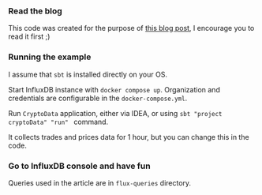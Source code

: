 ### Read the blog

This code was created for the purpose of [this blog post](todo), I encourage you to read it first ;)

### Running the example

I assume that `sbt` is installed directly on your OS.

Start InfluxDB instance with `docker compose up`. Organization and credentials are configurable in the `docker-compose.yml`.

Run `CryptoData` application, either via IDEA, or using `sbt "project cryptoData" "run"
` command.

It collects trades and prices data for 1 hour, but you can change this in the code.

### Go to InfluxDB console and have fun

Queries used in the article are in `flux-queries` directory.

